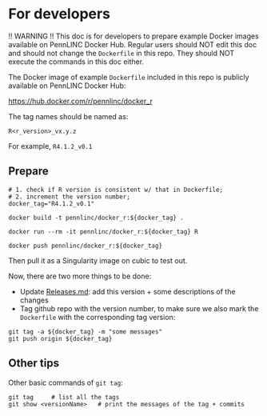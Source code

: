 # For developers

!! WARNING !! This doc is for developers
to prepare example Docker images available on PennLINC Docker Hub.
Regular users should NOT edit this doc
and should not change the `Dockerfile` in this repo.
They should NOT
execute the commands in this doc either. 

The Docker image of example `Dockerfile` included in this repo
is publicly available on PennLINC Docker Hub:

https://hub.docker.com/r/pennlinc/docker_r

The tag names should be named as:
```
R<r_version>_vx.y.z
```

For example, `R4.1.2_v0.1`

## Prepare
```console
# 1. check if R version is consistent w/ that in Dockerfile;
# 2. increment the version number;
docker_tag="R4.1.2_v0.1"

docker build -t pennlinc/docker_r:${docker_tag} .

docker run --rm -it pennlinc/docker_r:${docker_tag} R

docker push pennlinc/docker_r:${docker_tag}
```

Then pull it as a Singularity image on cubic to test out.

Now, there are two more things to be done:
* Update [Releases.md](Releases.md): add this version + some descriptions of the changes
* Tag github repo with the version number, to make sure we also mark the `Dockerfile` with the corresponding tag version:

```
git tag -a ${docker_tag} -m "some messages"
git push origin ${docker_tag}
```

## Other tips
Other basic commands of `git tag`:

```
git tag     # list all the tags
git show <versionName>   # print the messages of the tag + commits
```
